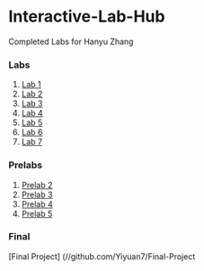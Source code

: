 # Interactive-Lab-Hub

Completed Labs for Hanyu Zhang


### Labs

1. [Lab 1](//github.com/PGhzhang/idd-fa18-lab1)
2. [Lab 2](//github.com/PGhzhang/idd-fa18-lab2)
3. [Lab 3](//github.com/PGhzhang/IDD-Fa18-Lab3)
4. [Lab 4](//github.com/PGhzhang/IDD-Fa18-Lab4)
5. [Lab 5](//github.com/PGhzhang/IDD-Fa18-Lab5)
6. [Lab 6](//github.com/PGhzhang/IDD-Fa18-Lab6)
7. [Lab 7](//github.com/PGhzhang/IDD-Fa18-Lab7)


### Prelabs
1. [Prelab 2](//github.com/PGhzhang/Interactive-Lab-Hub/tree/master/PreLabs/PreLab2)
2. [Prelab 3](//github.com/PGhzhang/Interactive-Lab-Hub/tree/master/PreLabs/PreLab3)
3. [Prelab 4](//github.com/PGhzhang/Interactive-Lab-Hub/tree/master/PreLabs/PreLab4)
4. [Prelab 5](//github.com/PGhzhang/Interactive-Lab-Hub/tree/master/PreLabs/PreLab5)


### Final
[Final Project] (//github.com/Yiyuan7/Final-Project
